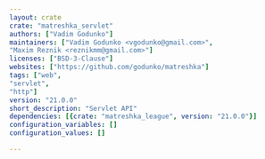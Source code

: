 ```yaml
---
layout: crate
crate: "matreshka_servlet"
authors: ["Vadim Godunko"]
maintainers: ["Vadim Godunko <vgodunko@gmail.com>",
"Maxim Reznik <reznikmm@gmail.com>"]
licenses: ["BSD-3-Clause"]
websites: ["https://github.com/godunko/matreshka"]
tags: ["web",
"servlet",
"http"]
version: "21.0.0"
short_description: "Servlet API"
dependencies: [{crate: "matreshka_league", version: "21.0.0"}]
configuration_variables: []
configuration_values: []

---
```



